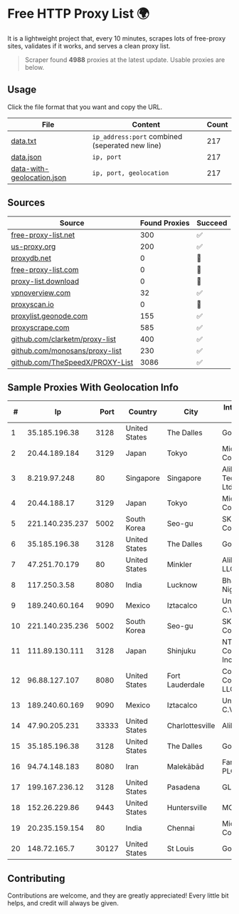 
# Free HTTP Proxy List 🌍

It is a lightweight project that, every 10 minutes, scrapes lots of free-proxy sites, validates if it works, and serves a clean proxy list.


> Scraper found **4988** proxies at the latest update. Usable proxies are below.

## Usage

Click the file format that you want and copy the URL.


|File|Content|Count|
|----|-------|-----|
|[data.txt](https://raw.githubusercontent.com/themiralay/Proxy-List-World/master/data.txt)|`ip_address:port` combined (seperated new line)|217|
|[data.json](https://raw.githubusercontent.com/themiralay/Proxy-List-World/master/data.json)|`ip, port`|217|
|[data-with-geolocation.json](https://raw.githubusercontent.com/themiralay/Proxy-List-World/master/data-with-geolocation.json)|`ip, port, geolocation`|217|

## Sources

|Source|Found Proxies|Succeed|
|------|-------------|-------|
|[free-proxy-list.net](https://free-proxy-list.net)|300|✅|
|[us-proxy.org](https://www.us-proxy.org)|200|✅|
|[proxydb.net](http://proxydb.net)|0|🚫|
|[free-proxy-list.com](https://free-proxy-list.com/?page=&port=&type%5B%5D=http&type%5B%5D=https&up_time=0&search=Search)|0|🚫|
|[proxy-list.download](https://www.proxy-list.download/HTTP)|0|🚫|
|[vpnoverview.com](https://vpnoverview.com/privacy/anonymous-browsing/free-proxy-servers)|32|✅|
|[proxyscan.io](https://www.proxyscan.io)|0|🚫|
|[proxylist.geonode.com](https://proxylist.geonode.com/api/proxy-list?limit=300&page=1&sort_by=lastChecked&sort_type=desc&protocols=http,https)|155|✅|
|[proxyscrape.com](https://api.proxyscrape.com/v2/?request=displayproxies&protocol=http&timeout=10000&country=all&ssl=all&anonymity=all)|585|✅|
|[github.com/clarketm/proxy-list](https://raw.githubusercontent.com/clarketm/proxy-list/master/proxy-list-raw.txt)|400|✅|
|[github.com/monosans/proxy-list](https://raw.githubusercontent.com/monosans/proxy-list/main/proxies/http.txt)|230|✅|
|[github.com/TheSpeedX/PROXY-List](https://raw.githubusercontent.com/TheSpeedX/PROXY-List/master/http.txt)|3086|✅|


## Sample Proxies With Geolocation Info

|#|Ip|Port|Country|City|Internet Service Provider|
|-|--|----|-------|----|-------------------------|
|1|35.185.196.38|3128|United States|The Dalles|Google LLC|
|2|20.44.189.184|3129|Japan|Tokyo|Microsoft Corporation|
|3|8.219.97.248|80|Singapore|Singapore|Alibaba (US) Technology Co., Ltd.|
|4|20.44.188.17|3129|Japan|Tokyo|Microsoft Corporation|
|5|221.140.235.237|5002|South Korea|Seo-gu|SK Broadband Co Ltd|
|6|35.185.196.38|3128|United States|The Dalles|Google LLC|
|7|47.251.70.179|80|United States|Minkler|Alibaba Cloud LLC|
|8|117.250.3.58|8080|India|Lucknow|Bharat Sanchar Nigam Ltd|
|9|189.240.60.164|9090|Mexico|Iztacalco|Uninet S.A. de C.V.|
|10|221.140.235.236|5002|South Korea|Seo-gu|SK Broadband Co Ltd|
|11|111.89.130.111|3128|Japan|Shinjuku|NTT PC Communications, Inc.|
|12|96.88.127.107|8080|United States|Fort Lauderdale|Comcast Cable Communications, LLC|
|13|189.240.60.169|9090|Mexico|Iztacalco|Uninet S.A. de C.V.|
|14|47.90.205.231|33333|United States|Charlottesville|Alibaba.com LLC|
|15|35.185.196.38|3128|United States|The Dalles|Google LLC|
|16|94.74.148.183|8080|Iran|Malekābād|Farahoosh Dena PLC|
|17|199.167.236.12|3128|United States|Pasadena|GLOBAL IT|
|18|152.26.229.86|9443|United States|Huntersville|MCNC|
|19|20.235.159.154|80|India|Chennai|Microsoft Corporation|
|20|148.72.165.7|30127|United States|St Louis|GoDaddy.com|



## Contributing

Contributions are welcome, and they are greatly appreciated! Every
little bit helps, and credit will always be given.

